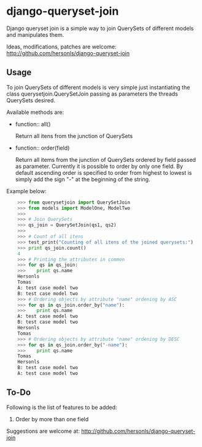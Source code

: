 # django-queryset-join

Django queryset join is a simple way to join QuerySets of different models and
manipulates them.

Ideas, modifications, patches are welcome:
http://github.com/hersonls/django-queryset-join

## Usage

To join QuerySets of different models is very simple just instantiating the
class querysetjoin.QuerySetJoin passing as parameters the threads QuerySets
desired.

Available methods are:

* function:: all()

   Return all itens from the junction of QuerySets

* function:: order(field)

   Return all items from the junction of QuerySets ordered by field passed as
   parameter. Currently it is possible to order by only one field. By default
   ascending order is specified to order from highest to lowest is simply add
   the sign "-" at the beginning of the string.


Example below:

```python
    >>> from querysetjoin import QuerySetJoin
    >>> from models import ModelOne, ModelTwo
    >>>
    >>> # Join QuerySets
    >>> qs_join = QuerySetJoin(qs1, qs2)
    >>>
    >>> # Count of all itens
    >>> test_print("Counting of all itens of the joined querysets:")
    >>> print qs_join.count()
    4
    >>> # Printing the attributes in common
    >>> for qs in qs_join:
    >>>    print qs.name
    Hersonls
    Tomas
    A: test case model two
    B: test case model two
    >>> # Ordering objects by attribute "name" ordening by ASC
    >>> for qs in qs_join.order_by("name"):
    >>>    print qs.name
    A: test case model two
    B: test case model two
    Hersonls
    Tomas
    >>> # Ordering objects by attribute "name" ordening by DESC
    >>> for qs in qs_join.order_by("-name"):
    >>>    print qs.name
    Tomas
    Hersonls
    B: test case model two
    A: test case model two
```

## To-Do

Following is the list of features to be added:

1. Order by more than one field

Suggestions are welcome at:
http://github.com/hersonls/django-queryset-join
